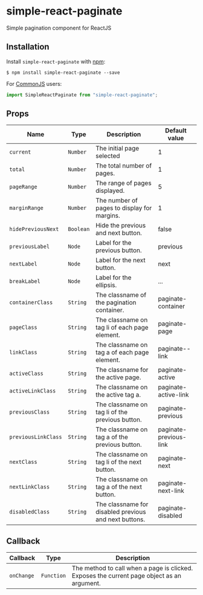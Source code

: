 # simple-react-paginate

Simple pagination component for ReactJS

## Installation

Install `simple-react-paginate` with [npm](https://www.npmjs.com/):

```
$ npm install simple-react-paginate --save
```

For [CommonJS](http://wiki.commonjs.org/wiki/CommonJS) users:

```javascript
import SimpleReactPaginate from "simple-react-paginate";
```

## Props

| Name                | Type      | Description                                           | Default value          |
| ------------------- | --------- | ----------------------------------------------------- | ---------------------- |
| `current`           | `Number`  | The initial page selected                             | 1                      |
| `total`             | `Number`  | The total number of pages.                            | 1                      |
| `pageRange`         | `Number`  | The range of pages displayed.                         | 5                      |
| `marginRange`       | `Number`  | The number of pages to display for margins.           | 1                      |
| `hidePreviousNext`  | `Boolean` | Hide the previous and next button.                    | false                  |
| `previousLabel`     | `Node`    | Label for the previous button.                        | previous               |
| `nextLabel`         | `Node`    | Label for the next button.                            | next                   |
| `breakLabel`        | `Node`    | Label for the ellipsis.                               | ...                    |
| `containerClass`    | `String`  | The classname of the pagination container.            | paginate-container     |
| `pageClass`         | `String`  | The classname on tag li of each page element.         | paginate-page          |
| `linkClass`         | `String`  | The classname on tag a of each page element.          | paginate--link         |
| `activeClass`       | `String`  | The classname for the active page.                    | paginate-active        |
| `activeLinkClass`   | `String`  | The classname on the active tag a.                    | paginate-active-link   |
| `previousClass`     | `String`  | The classname on tag li of the previous button.       | paginate-previous      |
| `previousLinkClass` | `String`  | The classname on tag a of the previous button.        | paginate-previous-link |
| `nextClass`         | `String`  | The classname on tag li of the next button.           | paginate-next          |
| `nextLinkClass`     | `String`  | The classname on tag a of the next button.            | paginate-next-link     |
| `disabledClass`     | `String`  | The classname for disabled previous and next buttons. | paginate-disabled      |

## Callback

| Callback   | Type       | Description                                                                                |
| ---------- | ---------- | ------------------------------------------------------------------------------------------ |
| `onChange` | `Function` | The method to call when a page is clicked. Exposes the current page object as an argument. |
